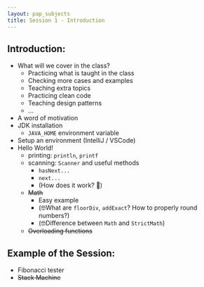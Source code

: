 ```yaml
---
layout: pap_subjects
title: Session 1 - Introduction
---
```


## Introduction:
* What will we cover in the class?
    * Practicing what is taught in the class
    * Checking more cases and examples
    * Teaching extra topics
    * Practicing clean code
    * Teaching design patterns
    * ...
* A word of motivation
* JDK installation
    * `JAVA_HOME` environment variable
* Setup an environment (IntelliJ / VSCode)
* Hello World!
    * printing: `println`, `printf`
    * scanning: `Scanner` and useful methods
        * `hasNext...`
        * `next...`
        * (How does it work? 🤔)
    * ~~Math~~
        * Easy example
        * (🤓What are `floorDiv`, `addExact`? How to properly round numbers?)
        * (🤓Difference between `Math` and `StrictMath`)
    * ~~Overloading functions~~

## Example of the Session:
* Fibonacci tester
* ~~Stack Machine~~